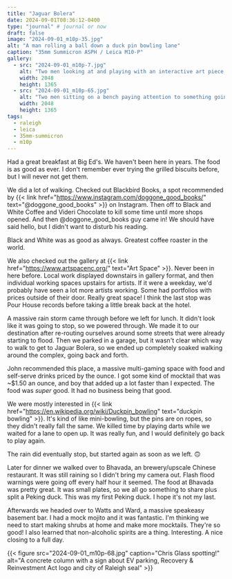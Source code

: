 ```yaml
---
title: "Jaguar Bolera"
date: 2024-09-01T08:36:12-0400
type: "journal" # journal or now
draft: false
image: "2024-09-01_m10p-35.jpg"
alt: "A man rolling a ball down a duck pin bowling lane"
caption: "35mm Summicron ASPH / Leica M10-P"
gallery:
  - src: "2024-09-01_m10p-7.jpg"
    alt: "Two men looking at and playing with an interactive art piece that plays music as balloons dance above a box fan pointing up"
    width: 2048
    height: 1365
  - src: "2024-09-01_m10p-65.jpg"
    alt: "Two men sitting on a bench paying attention to something going on off-camera to the left"
    width: 2048
    height: 1365
tags:
  - raleigh
  - leica
  - 35mm-summicron
  - m10p
---
```


Had a great breakfast at Big Ed's. We haven't been here in years. The food is as
good as ever. I don't remember ever trying the grilled biscuits before, but I
will never not get them.

We did a lot of walking. Checked out Blackbird Books, a spot recommended by
{{< link href="https://www.instagram.com/doggone_good_books/" text="@doggone_good_books" >}}
on Instagram. Then off to Black and White Coffee and Videri Chocolate to kill
some time until more shops opened. And then @doggone_good_books guy came in! We
should have said hello, but I didn't want to disturb his reading.

Black and White was as good as always. Greatest coffee roaster in the world.

We also checked out the gallery at
{{< link href="https://www.artspacenc.org/" text="Art Space" >}}. Never been in
here before. Local work displayed downstairs in gallery format, and then
individual working spaces upstairs for artists. If it were a weekday, we'd
probably have seen a lot more artists working. Some had portfolios with prices
outside of their door. Really great space! I think the last stop was Pour House
records before taking a little break back at the hotel.

A massive rain storm came through before we left for lunch. It didn't look like
it was going to stop, so we powered through. We made it to our destination after
re-routing ourselves around some streets that were already starting to flood.
Then we parked in a garage, but it wasn't clear which way to walk to get to
Jaguar Bolera, so we ended up completely soaked walking around the complex,
going back and forth.

John recommended this place, a massive multi-gaming space with food and
self-serve drinks priced by the ounce. I got some kind of mocktail that was
~$1.50 an ounce, and boy that added up a lot faster than I expected. The food
was _super_ good. It had no business being that good.

We were mostly interested in
{{< link href="https://en.wikipedia.org/wiki/Duckpin_bowling" text="duckpin bowling" >}}.
It's kind of like mini-bowling, but the pins are on ropes, so they didn't really
fall the same. We killed time by playing darts while we waited for a lane to
open up. It was really fun, and I would definitely go back to play again.

The rain did eventually stop, but started again as soon as we left. 🙃

Later for dinner we walked over to Bhavada, an brewery/upscale Chinese
restaurant. It was still raining so I didn't bring my camera out. Flash flood
warnings were going off every half hour it seemed. The food at Bhavada was
pretty great. It was small plates, so we all go something to share plus split a
Peking duck. This was my first Peking duck. I hope it's not my last.

Afterwards we headed over to Watts and Ward, a massive speakeasy basement bar. I
had a mock mojito and it was fantastic. I'm thinking we need to start making
shrubs at home and make more mocktails. They're so good! I also learned that
non-alcoholic spirits are a thing. Interesting. A nice closing to a full day.

{{< figure src="2024-09-01_m10p-68.jpg" caption="Chris Glass spotting!" alt="A concrete column with a sign about EV parking, Recovery & Reinvestment Act logo and city of Raleigh seal" >}}
